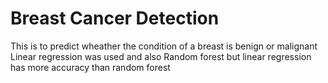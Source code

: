 # Breast Cancer Detection
 This is to predict wheather the  condition of a breast is benign or malignant
 Linear regression was used and also Random forest but linear regression has more accuracy
 than random forest
